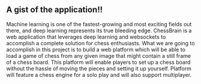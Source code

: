 ## A gist of the application!! ##
Machine learning is one of the fastest-growing and most exciting fields out there, and deep learning represents its true bleeding edge. ChessBrain ​is a web application that leverages deep learning and websockets to accomplish a complete solution for chess enthusiasts. What we are going to accomplish in this project is to build a web platform which will be able to load a game of chess from any given image that might contain a still frame of a chess board. This platform will enable players to set up a chess board without the hassle of moving the pieces and setting it up yourself. Platform will feature a chess engine for a solo play and will also support multiplayer.
